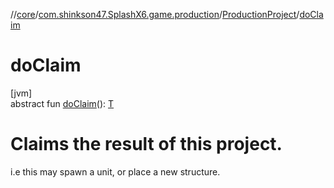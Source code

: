 //[core](../../../index.md)/[com.shinkson47.SplashX6.game.production](../index.md)/[ProductionProject](index.md)/[doClaim](do-claim.md)

# doClaim

[jvm]\
abstract fun [doClaim](do-claim.md)(): [T](index.md)

# Claims the result of this project.

i.e this may spawn a unit, or place a new structure.
